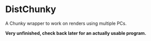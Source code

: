 # DistChunky
A Chunky wrapper to work on renders using multiple PCs.

**Very unfinished, check back later for an actually usable program.**
